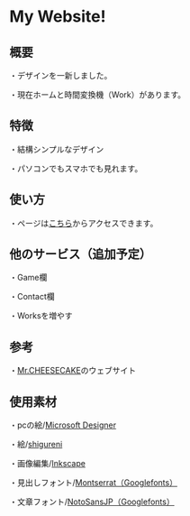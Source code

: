 # My Website!

## 概要
・デザインを一新しました。

・現在ホームと時間変換機（Work）があります。

## 特徴
・結構シンプルなデザイン

・パソコンでもスマホでも見れます。

## 使い方
・ページは[こちら](https://fugufx.github.io/simple_home.html)からアクセスできます。

## 他のサービス（追加予定）
・Game欄

・Contact欄

・Worksを増やす

## 参考
・[Mr.CHEESECAKE](https://mr-cheesecake.com/)のウェブサイト

## 使用素材
・pcの絵/[Microsoft Designer](https://designer.microsoft.com/)

・絵/[shigureni](https://www.shigureni.com/)

・画像編集/[Inkscape](https://inkscape.org/ja/)

・見出しフォント/[Montserrat（Googlefonts）](https://fonts.google.com/specimen/Montserrat)

・文章フォント/[NotoSansJP（Googlefonts）](https://fonts.google.com/noto/specimen/Noto+Sans+JP)
